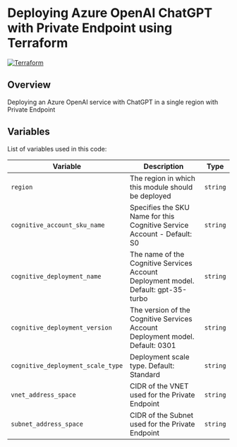 # Deploying Azure OpenAI ChatGPT with Private Endpoint using Terraform
[![Terraform](https://img.shields.io/badge/terraform-v1.3+-blue.svg)](https://www.terraform.io/downloads.html)

## Overview

Deploying an Azure OpenAI service with ChatGPT in a single region with Private Endpoint

## Variables

List of variables used in this code:

Variable | Description | Type
--- | --- | ---
`region` | The region in which this module should be deployed | `string`
`cognitive_account_sku_name` | Specifies the SKU Name for this Cognitive Service Account - Default: S0 | `string`
`cognitive_deployment_name` | The name of the Cognitive Services Account Deployment model. Default: gpt-35-turbo | `string`
`cognitive_deployment_version` | The version of the Cognitive Services Account Deployment model. Default: 0301 | `string`
`cognitive_deployment_scale_type` | Deployment scale type. Default: Standard | `string`
`vnet_address_space` | CIDR of the VNET used for the Private Endpoint | `string`
`subnet_address_space` | CIDR of the Subnet used for the Private Endpoint | `string`
